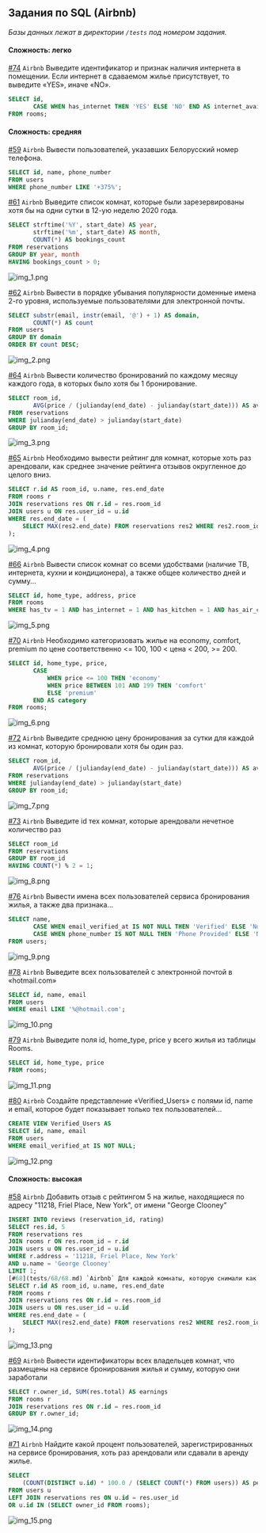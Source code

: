 ## Задания по SQL (Airbnb)

*Базы данных лежат в директории `/tests` под номером задания.*

#### Сложность: легко

[#74](tests/74/74.md) `Airbnb` Выведите идентификатор и признак наличия интернета в помещении. Если интернет в сдаваемом жилье присутствует, то выведите «YES», иначе «NO».
```sql
SELECT id, 
       CASE WHEN has_internet THEN 'YES' ELSE 'NO' END AS internet_available
FROM rooms;
```
#### Сложность: средняя


[#59](tests/59/59.md) `Airbnb` Вывести пользователей, указавших Белорусский номер телефона.
```sql
SELECT id, name, phone_number
FROM users
WHERE phone_number LIKE '+375%';
```

[#61](tests/61/61.md) `Airbnb` Выведите список комнат, которые были зарезервированы хотя бы на одни сутки в 12-ую неделю 2020 года.
```sql
SELECT strftime('%Y', start_date) AS year, 
       strftime('%m', start_date) AS month, 
       COUNT(*) AS bookings_count
FROM reservations
GROUP BY year, month
HAVING bookings_count > 0;
```
![img_1.png](img_1.png)

[#62](tests/62/62.md) `Airbnb` Вывести в порядке убывания популярности доменные имена 2-го уровня, используемые пользователями для электронной почты.
```sql
SELECT substr(email, instr(email, '@') + 1) AS domain, 
       COUNT(*) AS count
FROM users
GROUP BY domain
ORDER BY count DESC;
```
![img_2.png](img_2.png)

[#64](tests/64/64.md) `Airbnb` Вывести количество бронирований по каждому месяцу каждого года, в которых было хотя бы 1 бронирование.
```sql
SELECT room_id, 
       AVG(price / (julianday(end_date) - julianday(start_date))) AS avg_price_per_day
FROM reservations
WHERE julianday(end_date) > julianday(start_date)
GROUP BY room_id;
```
![img_3.png](img_3.png)

[#65](tests/65/65.md) `Airbnb` Необходимо вывести рейтинг для комнат, которые хоть раз арендовали, как среднее значение рейтинга отзывов округленное до целого вниз.
```sql
SELECT r.id AS room_id, u.name, res.end_date
FROM rooms r
JOIN reservations res ON r.id = res.room_id
JOIN users u ON res.user_id = u.id
WHERE res.end_date = (
    SELECT MAX(res2.end_date) FROM reservations res2 WHERE res2.room_id = r.id
);
```
![img_4.png](img_4.png)

[#66](tests/66/66.md) `Airbnb` Вывести список комнат со всеми удобствами (наличие ТВ, интернета, кухни и кондиционера), а также общее количество дней и сумму...
```sql
SELECT id, home_type, address, price
FROM rooms
WHERE has_tv = 1 AND has_internet = 1 AND has_kitchen = 1 AND has_air_con = 1;
```
![img_5.png](img_5.png)

[#70](tests/70/70.md) `Airbnb` Необходимо категоризовать жилье на economy, comfort, premium по цене соответственно <= 100, 100 < цена < 200, >= 200.
```sql
SELECT id, home_type, price, 
       CASE 
           WHEN price <= 100 THEN 'economy' 
           WHEN price BETWEEN 101 AND 199 THEN 'comfort' 
           ELSE 'premium' 
       END AS category
FROM rooms;
```
![img_6.png](img_6.png)

[#72](tests/72/72.md) `Airbnb` Выведите среднюю цену бронирования за сутки для каждой из комнат, которую бронировали хотя бы один раз.
```sql
SELECT room_id, 
       AVG(price / (julianday(end_date) - julianday(start_date))) AS avg_price_per_day
FROM reservations
WHERE julianday(end_date) > julianday(start_date)
GROUP BY room_id;
```
![img_7.png](img_7.png)

[#73](tests/73/73.md) `Airbnb` Выведите id тех комнат, которые арендовали нечетное количество раз
```sql
SELECT room_id
FROM reservations
GROUP BY room_id
HAVING COUNT(*) % 2 = 1;
```
![img_8.png](img_8.png)

[#76](tests/76/76.md) `Airbnb` Вывести имена всех пользователей сервиса бронирования жилья, а также два признака...
```sql
SELECT name, 
       CASE WHEN email_verified_at IS NOT NULL THEN 'Verified' ELSE 'Not Verified' END AS email_status,
       CASE WHEN phone_number IS NOT NULL THEN 'Phone Provided' ELSE 'No Phone' END AS phone_status
FROM users;
```
![img_9.png](img_9.png)

[#78](tests/78/78.md) `Airbnb` Выведите всех пользователей с электронной почтой в «hotmail.com»
```sql
SELECT id, name, email
FROM users
WHERE email LIKE '%@hotmail.com';
```
![img_10.png](img_10.png)

[#79](tests/79/79.md) `Airbnb` Выведите поля id, home_type, price у всего жилья из таблицы Rooms.
```sql
SELECT id, home_type, price
FROM rooms;
```
![img_11.png](img_11.png)

[#80](tests/80/80.md) `Airbnb` Создайте представление «Verified_Users» с полями id, name и email, которое будет показывает только тех пользователей...
```sql
CREATE VIEW Verified_Users AS
SELECT id, name, email
FROM users
WHERE email_verified_at IS NOT NULL;
```
![img_12.png](img_12.png)

#### Сложность: высокая

[#58](tests/58/58.md) `Airbnb` Добавить отзыв с рейтингом 5 на жилье, находящиеся по адресу "11218, Friel Place, New York", от имени "George Clooney"
```sql
INSERT INTO reviews (reservation_id, rating)
SELECT res.id, 5
FROM reservations res
JOIN rooms r ON res.room_id = r.id
JOIN users u ON res.user_id = u.id
WHERE r.address = '11218, Friel Place, New York' 
AND u.name = 'George Clooney'
LIMIT 1;
[#68](tests/68/68.md) `Airbnb` Для каждой комнаты, которую снимали как минимум 1 раз, найдите имя человека, снимавшего ее последний раз, и дату, когда он выехал
SELECT r.id AS room_id, u.name, res.end_date
FROM rooms r
JOIN reservations res ON r.id = res.room_id
JOIN users u ON res.user_id = u.id
WHERE res.end_date = (
    SELECT MAX(res2.end_date) FROM reservations res2 WHERE res2.room_id = r.id
);
```
![img_13.png](img_13.png)

[#69](tests/69/69.md) `Airbnb` Вывести идентификаторы всех владельцев комнат, что размещены на сервисе бронирования жилья и сумму, которую они заработали
```sql
SELECT r.owner_id, SUM(res.total) AS earnings
FROM rooms r
JOIN reservations res ON r.id = res.room_id
GROUP BY r.owner_id;
```
![img_14.png](img_14.png)

[#71](tests/71/71.md) `Airbnb` Найдите какой процент пользователей, зарегистрированных на сервисе бронирования, хоть раз арендовали или сдавали в аренду жилье.
```sql
SELECT 
    (COUNT(DISTINCT u.id) * 100.0 / (SELECT COUNT(*) FROM users)) AS percentage_active_users
FROM users u
LEFT JOIN reservations res ON u.id = res.user_id 
OR u.id IN (SELECT owner_id FROM rooms);
```
![img_15.png](img_15.png)
